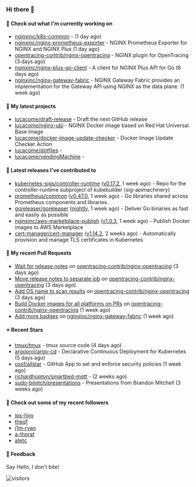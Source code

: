 ### Hi there 👋

#### 👷 Check out what I'm currently working on

- [nginxinc/k8s-common](https://github.com/nginxinc/k8s-common) -  (1 day ago)
- [nginxinc/nginx-prometheus-exporter](https://github.com/nginxinc/nginx-prometheus-exporter) - NGINX Prometheus Exporter for NGINX and NGINX Plus (1 day ago)
- [opentracing-contrib/nginx-opentracing](https://github.com/opentracing-contrib/nginx-opentracing) - NGINX plugin for OpenTracing (3 days ago)
- [nginxinc/nginx-plus-go-client](https://github.com/nginxinc/nginx-plus-go-client) - A client for NGINX Plus API for Go (6 days ago)
- [nginxinc/nginx-gateway-fabric](https://github.com/nginxinc/nginx-gateway-fabric) - NGINX Gateway Fabric provides an implementation for the Gateway API using NGINX as the data plane. (1 week ago)

#### 🌱 My latest projects

- [lucacome/draft-release](https://github.com/lucacome/draft-release) - Draft the next GitHub release
- [lucacome/nginx-ubi](https://github.com/lucacome/nginx-ubi) - NGINX Docker image based on Red Hat Universal Base Image
- [lucacome/docker-image-update-checker](https://github.com/lucacome/docker-image-update-checker) - Docker Image Update Checker Action
- [lucacome/dotfiles](https://github.com/lucacome/dotfiles) - 
- [lucacome/vendingMachine](https://github.com/lucacome/vendingMachine) - 

#### 🔭 Latest releases I've contributed to

- [kubernetes-sigs/controller-runtime](https://github.com/kubernetes-sigs/controller-runtime) ([v0.17.2](https://github.com/kubernetes-sigs/controller-runtime/releases/tag/v0.17.2), 1 week ago) - Repo for the controller-runtime subproject of kubebuilder (sig-apimachinery)
- [prometheus/common](https://github.com/prometheus/common) ([v0.47.0](https://github.com/prometheus/common/releases/tag/v0.47.0), 1 week ago) - Go libraries shared across Prometheus components and libraries.
- [goreleaser/goreleaser](https://github.com/goreleaser/goreleaser) ([nightly](https://github.com/goreleaser/goreleaser/releases/tag/nightly), 1 week ago) - Deliver Go binaries as fast and easily as possible
- [nginxinc/aws-marketplace-publish](https://github.com/nginxinc/aws-marketplace-publish) ([v1.0.3](https://github.com/nginxinc/aws-marketplace-publish/releases/tag/v1.0.3), 1 week ago) - Publish Docker images to AWS Marketplace
- [cert-manager/cert-manager](https://github.com/cert-manager/cert-manager) ([v1.14.2](https://github.com/cert-manager/cert-manager/releases/tag/v1.14.2), 2 weeks ago) - Automatically provision and manage TLS certificates in Kubernetes

#### 🔨 My recent Pull Requests

- [Wait for release notes](https://github.com/opentracing-contrib/nginx-opentracing/pull/584) on [opentracing-contrib/nginx-opentracing](https://github.com/opentracing-contrib/nginx-opentracing) (3 days ago)
- [Move release notes to separate job](https://github.com/opentracing-contrib/nginx-opentracing/pull/583) on [opentracing-contrib/nginx-opentracing](https://github.com/opentracing-contrib/nginx-opentracing) (3 days ago)
- [Add OS name to scan results](https://github.com/opentracing-contrib/nginx-opentracing/pull/582) on [opentracing-contrib/nginx-opentracing](https://github.com/opentracing-contrib/nginx-opentracing) (3 days ago)
- [Build Docker images for all platforms on PRs](https://github.com/opentracing-contrib/nginx-opentracing/pull/579) on [opentracing-contrib/nginx-opentracing](https://github.com/opentracing-contrib/nginx-opentracing) (1 week ago)
- [Add more badges](https://github.com/nginxinc/nginx-gateway-fabric/pull/1587) on [nginxinc/nginx-gateway-fabric](https://github.com/nginxinc/nginx-gateway-fabric) (1 week ago)

#### ⭐ Recent Stars

- [tmux/tmux](https://github.com/tmux/tmux) - tmux source code (4 days ago)
- [argoproj/argo-cd](https://github.com/argoproj/argo-cd) - Declarative Continuous Deployment for Kubernetes (5 days ago)
- [ossf/allstar](https://github.com/ossf/allstar) - GitHub App to set and enforce security policies (1 week ago)
- [richardhopton/smartbed-mqtt](https://github.com/richardhopton/smartbed-mqtt) -  (2 weeks ago)
- [sudo-bmitch/presentations](https://github.com/sudo-bmitch/presentations) - Presentations from Brandon Mitchell (3 weeks ago)

#### 👯 Check out some of my recent followers

- [jps-hiro](https://github.com/jps-hiro)
- [theqf](https://github.com/theqf)
- [j1m-ryan](https://github.com/j1m-ryan)
- [a-thorat](https://github.com/a-thorat)
- [atetc](https://github.com/atetc)

#### 💬 Feedback

Say Hello, I don't bite!

![visitors](https://visitor-badge.laobi.icu/badge?page_id=lucacome.visitor-badge)
#
